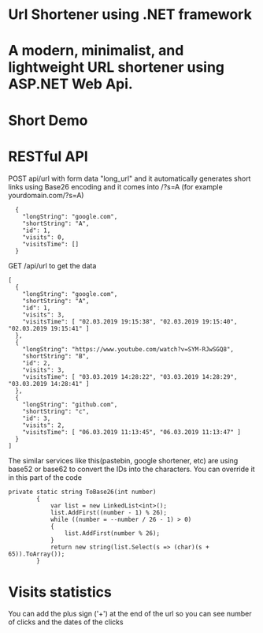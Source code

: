 # Url Shortener using .NET framework

# A modern, minimalist, and lightweight URL shortener using ASP.NET Web Api.

# Short Demo



# RESTful API
POST api/url with form data "long_url" and it automatically generates short links using Base26 encoding and it comes into /?s=A (for example yourdomain.com/?s=A)
```
  {
    "longString": "google.com",
    "shortString": "A",
    "id": 1,
    "visits": 0,
    "visitsTime": []
  }
```
GET /api/url to get the data
```
[
  {
    "longString": "google.com",
    "shortString": "A",
    "id": 1,
    "visits": 3,
    "visitsTime": [ "02.03.2019 19:15:38", "02.03.2019 19:15:40", "02.03.2019 19:15:41" ]
  },
  {
    "longString": "https://www.youtube.com/watch?v=SYM-RJwSGQ8",
    "shortString": "B",
    "id": 2,
    "visits": 3,
    "visitsTime": [ "03.03.2019 14:28:22", "03.03.2019 14:28:29", "03.03.2019 14:28:41" ]
  },
  {
    "longString": "github.com",
    "shortString": "c",
    "id": 3,
    "visits": 2,
    "visitsTime": [ "06.03.2019 11:13:45", "06.03.2019 11:13:47" ]
  }
]
```

The similar services like this(pastebin, google shortener, etc) are using base52 or base62 to convert the IDs into the characters. You can override it in this part of the code
```
private static string ToBase26(int number)
        {
            var list = new LinkedList<int>();
            list.AddFirst((number - 1) % 26);
            while ((number = --number / 26 - 1) > 0)
            {
                list.AddFirst(number % 26);
            }
            return new string(list.Select(s => (char)(s + 65)).ToArray());
        }
```
# Visits statistics
You can add the plus sign ('+') at the end of the url so you can see number of clicks and the dates of the clicks



